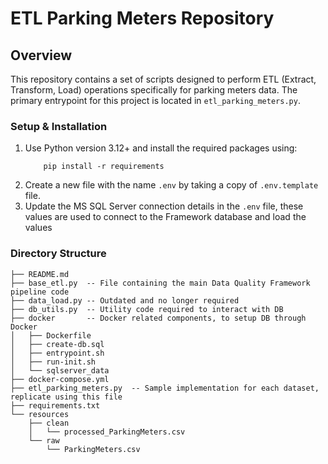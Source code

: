 # ETL Parking Meters Repository

## Overview

This repository contains a set of scripts designed to perform ETL (Extract, Transform, Load) operations specifically for parking meters data. The primary entrypoint for this project is located in `etl_parking_meters.py`.

### Setup & Installation
1. Use Python version 3.12+ and install the required packages using:
    ```shell
        pip install -r requirements
    ```
2. Create a new file with the name `.env` by taking a copy of `.env.template` file.
3. Update the MS SQL Server connection details in the `.env` file, these values are used to connect to the Framework database and load the values

### Directory Structure
```
├── README.md
├── base_etl.py  -- File containing the main Data Quality Framework pipeline code
├── data_load.py -- Outdated and no longer required 
├── db_utils.py  -- Utility code required to interact with DB
├── docker       -- Docker related components, to setup DB through Docker
│   ├── Dockerfile
│   ├── create-db.sql
│   ├── entrypoint.sh
│   ├── run-init.sh
│   └── sqlserver_data
├── docker-compose.yml
├── etl_parking_meters.py  -- Sample implementation for each dataset, replicate using this file
├── requirements.txt
└── resources
    ├── clean
    │   └── processed_ParkingMeters.csv
    └── raw
        └── ParkingMeters.csv
```